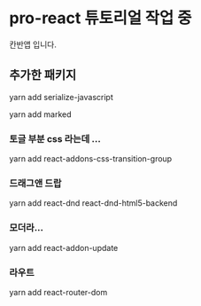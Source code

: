 # pro-react 튜토리얼 작업 중
칸반앱 입니다.

## 추가한 패키지
yarn add serialize-javascript

yarn add marked

### 토글 부분 css 라는데 ...
yarn add react-addons-css-transition-group

### 드래그앤 드랍
yarn add react-dnd react-dnd-html5-backend

### 모더라...
yarn add react-addon-update

### 라우트 
yarn add react-router-dom